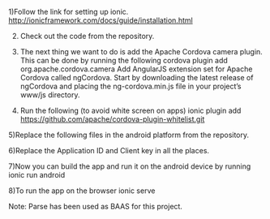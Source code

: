 1)Follow the link for setting up ionic.
http://ionicframework.com/docs/guide/installation.html

2) Check out the code from the repository.

3) The next thing we want to do is add the Apache Cordova camera plugin.  This can be done by running the following
	cordova plugin add org.apache.cordova.camera
Add AngularJS extension set for Apache Cordova called ngCordova.  Start by downloading the latest release of ngCordova and placing the ng-cordova.min.js file in your project’s www/js directory.

4) Run the following (to avoid white screen on apps) 
ionic plugin add https://github.com/apache/cordova-plugin-whitelist.git

5)Replace the following files in the android platform from the repository.

6)Replace the  Application ID and Client key in all the places.

7)Now you can build the app and run it on the android device by running
ionic run android

8)To run the app on the browser
	ionic serve

Note:  Parse has been used as BAAS for this project.
